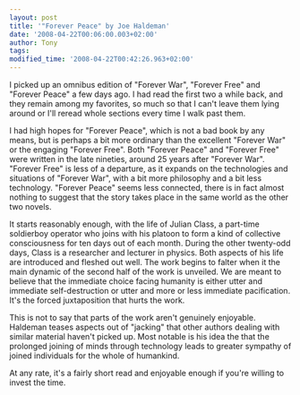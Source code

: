 ```yaml
---
layout: post
title: '"Forever Peace" by Joe Haldeman'
date: '2008-04-22T00:06:00.003+02:00'
author: Tony
tags:
modified_time: '2008-04-22T00:42:26.963+02:00'
---
```


I picked up an omnibus edition of "Forever War", "Forever Free" and "Forever
Peace" a few days ago. I had read the first two a while back, and they remain
among my favorites, so much so that I can't leave them lying around or I'll
reread whole sections every time I walk past them.

I had high hopes for "Forever Peace", which is not a bad book by any means, but
is perhaps a bit more ordinary than the excellent "Forever War" or the engaging
"Forever Free". Both "Forever Peace" and "Forever Free" were written in the
late nineties, around 25 years after "Forever War". "Forever Free" is less of a
departure, as it expands on the technologies and situations of "Forever War",
with a bit more philosophy and a bit less technology. "Forever Peace" seems
less connected, there is in fact almost nothing to suggest that the story takes
place in the same world as the other two novels.

It starts reasonably enough, with the life of Julian Class, a part-time
soldierboy operator who joins with his platoon to form a kind of collective
consciousness for ten days out of each month. During the other twenty-odd days,
Class is a researcher and lecturer in physics. Both aspects of his life are
introduced and fleshed out well. The work begins to falter when it the main
dynamic of the second half of the work is unveiled. We are meant to believe
that the immediate choice facing humanity is either utter and immediate
self-destruction or utter and more or less immediate pacification.    It's the
forced juxtaposition that hurts the work.

This is not to say that parts of the work aren't genuinely enjoyable. Haldeman
teases aspects out of "jacking" that other authors dealing with similar material
haven't picked up. Most notable is his idea the that the prolonged joining of
minds through technology leads to greater sympathy of joined individuals for the
whole of humankind. 

At any rate, it's a fairly short read and enjoyable enough if you're willing to
invest the time.